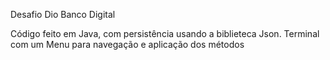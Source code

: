 Desafio Dio Banco Digital

Código feito em Java, com persistência usando a biblieteca Json.
Terminal com um Menu para navegação e aplicação dos métodos




